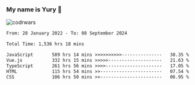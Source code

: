 ### My name is Yury 👋 
![codrwars](https://www.codewars.com/users/litury/badges/micro) 


<!--START_SECTION:waka-->

```txt
From: 28 January 2022 - To: 08 September 2024

Total Time: 1,536 hrs 18 mins

JavaScript       589 hrs 14 mins >>>>>>>>>>---------------   38.35 %
Vue.js           332 hrs 15 mins >>>>>--------------------   21.63 %
TypeScript       261 hrs 56 mins >>>>---------------------   17.05 %
HTML             115 hrs 54 mins >>-----------------------   07.54 %
CSS              106 hrs 50 mins >>-----------------------   06.95 %
```

<!--END_SECTION:waka-->

